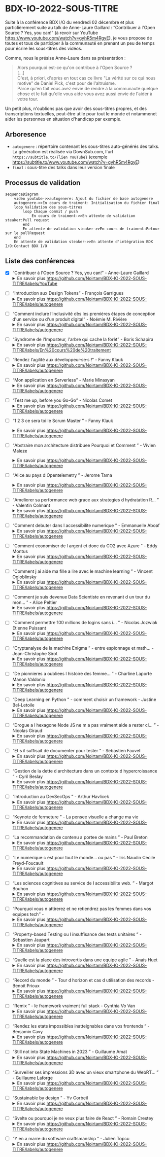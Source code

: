 # BDX-IO-2022-SOUS-TITRE

Suite à la conférence BDX I/O du vendredi 02 décembre et plus particlièrement suite au talk de Anne-Laure Gaillard : <q>Contribuer à l'Open Source ? Yes, you can!</q> (à revoir sur YouTube https://www.youtube.com/watch?v=gyhR5m4RgyE),
je vous propose de toutes et tous de participer à la communauté en prenant un peu de temps pour écrire les sous-titres des vidéos.

Comme, nous le présise Anne-Laure dans sa présentation :
<blockquote>
Alors pourquoi est-ce qu'on contribue à l'Open Source ? <br/>
[...]<br/>
C'est, à priori, d'après en tout cas ce livre "La vérité sur ce qui nous motive" de Daniel Pick, c'est pour de l'altruisme.<br/>
Parce qu'en fait vous avez envie de rendre à la communauté quelque chose et le fait qu'elle vous aide vous avez aussi envie de l'aider à votre tour.
</blockquote>

Un petit plus, n'oublions pas que avoir des sous-titres propres, et des transcriptions textuelles, peut-être utile pour tout le monde et notammenet aider les personnes 
en situation d'handicap par exemple.


## Arboresence
* `autogenere` : répertoire contenant les sous-titres auto-générés des talks. La génération est réalisée via DownSub.com, l'url `https://subtitle.to/{lien YouTube}` (exemple https://subtitle.to/www.youtube.com/watch?v=gyhR5m4RgyE)
* `final` : sous-titre des talks dans leur version finale

## Processus de validation

```mermaid
sequenceDiagram
    vidéo youtube->>autogenere: Ajout du fichier de base autogenere
    autogenere->>En cours de traiment: Initialisation du fichier final
    loop Validation des sous-titres
        loop Chaque commit / push
            En cours de traiment->>En attente de validation steaker:Pull request
        end
        En attente de validation steaker->>En cours de traiment:Retour sur le pullRequest
    end
    En attente de validation steaker->>En attente d'intégration BDX I/O:Contact BDX I/O
```

## Liste des conférences
* [x] <q>Contribuer à l'Open Source ? Yes, you can!</q> - Anne-Laure Gaillard <details><summary>En savoir plus https://github.com/Noirtam/BDX-IO-2022-SOUS-TITRE/labels/YouTube</summary>
  * Etat : https://github.com/Noirtam/BDX-IO-2022-SOUS-TITRE/labels/YouTube
  * Vidéo Youtube : https://www.youtube.com/watch?v=gyhR5m4RgyE
  * [Fichier sous-titre français ./final/contributer-open-source.srt](./final/contributer-open-source.srt)

</details>

* [ ] <q>Introduction aux Design Tokens</q> - François Garrigues <details><summary>En savoir plus https://github.com/Noirtam/BDX-IO-2022-SOUS-TITRE/labels/autogenere</summary>
  * Etat : https://github.com/Noirtam/BDX-IO-2022-SOUS-TITRE/labels/autogenere
  * Vidéo Youtube : https://www.youtube.com/watch?v=7BoFBcrXY1g
  * fichier autogéné : [autogenere/introduction-aux-design-tokens.srt](autogenere/introduction-aux-design-tokens.srt)
</details>

* [ ] <q>Comment inclure l’inclusivité dès les premières étapes de conception d'un service ou d'un produit digital</q> - Noémie M. Rivière<details><summary>En savoir plus https://github.com/Noirtam/BDX-IO-2022-SOUS-TITRE/labels/autogenere</summary>
  * Etat : https://github.com/Noirtam/BDX-IO-2022-SOUS-TITRE/labels/autogenere
  * Vidéo youtube : https://www.youtube.com/watch?v=KNlVkRs9a94
  * Fichier autogénéré : [./autogenere/comment-inclure-l-inclusitie-des-les-premieres-etates.srt](./autogenere/comment-inclure-l-inclusitie-des-les-premieres-etates.srt)
</details>

* [ ] <q>Syndrome de l'Imposteur, l'arbre qui cache la forêt</q> - Boris Schapira<details><summary>En savoir plus https://github.com/Noirtam/BDX-IO-2022-SOUS-TITRE/labels/En%20cours%20de%20traitement</summary>
  * Vidéo youtube : https://www.youtube.com/watch?v=vS2WKdWRNqo
  * Fichier autogénéré : [./autogenere/syndrome-de-l-imposteur-l-arbre-qui-cache-la-foret.srt](./autogenere/syndrome-de-l-imposteur-l-arbre-qui-cache-la-foret.srt)
</details>

* [ ] <q>Rendez l’agilité aux développeur·se·s !</q> - Fanny Klauk<details><summary>En savoir plus https://github.com/Noirtam/BDX-IO-2022-SOUS-TITRE/labels/autogenere</summary>
  * Etat : https://github.com/Noirtam/BDX-IO-2022-SOUS-TITRE/labels/autogenere
  * Vidéo youtube : https://www.youtube.com/watch?v=Ib2uoz2JTeY
  * Fichier autogénéré : [./autogenere/rendez-l-agilite-aux-developpeur·se·s.srt](./autogenere/rendez-l-agilite-aux-developpeur·se·s.srt)
</details>
  
* [ ] <q>Mon application en Serverless</q> - Marie Minasyan<details><summary>En savoir plus https://github.com/Noirtam/BDX-IO-2022-SOUS-TITRE/labels/autogenere</summary>
  * Etat : https://github.com/Noirtam/BDX-IO-2022-SOUS-TITRE/labels/autogenere
  * Vidéo youtube : https://www.youtube.com/watch?v=8kGkIlcaV0Q
  * Fichier autogénéré : [./autogenere/mon-application-en-serverless.srt](./autogenere/mon-application-en-serverless.srt)
</details>

* [ ] <q>Test me up, before you Go-Go</q> - Nicolas Comet<details><summary>En savoir plus https://github.com/Noirtam/BDX-IO-2022-SOUS-TITRE/labels/autogenere</summary>
  * Etat : https://github.com/Noirtam/BDX-IO-2022-SOUS-TITRE/labels/autogenere
  * Vidéo youtube : https://www.youtube.com/watch?v=8wguarCwSII
  * Fichier autogénéré : [./autogenere/test-me-up-before-you-Go-Go.srt](./autogenere/test-me-up-before-you-Go-Go.srt)
</details>

* [ ] <q>1 2 3 ce sera toi le Scrum Master </q> - Fanny Klauk<details><summary>En savoir plus https://github.com/Noirtam/BDX-IO-2022-SOUS-TITRE/labels/autogenere</summary>
  * Fichier autogénéré : [./autogenere/1_2_3_ce_sera_toi_le_Scrum_Master_-_Fanny_Klauk.fr-orig.srt](./autogenere/1_2_3_ce_sera_toi_le_Scrum_Master_-_Fanny_Klauk.fr-orig.srt)
  </details>

* [ ] <q>Abstraire mon architecture distribuee Pourquoi et Comment </q> - Vivien Maleze<details><summary>En savoir plus https://github.com/Noirtam/BDX-IO-2022-SOUS-TITRE/labels/autogenere</summary>
  * Fichier autogénéré : [./autogenere/Abstraire_mon_architecture_distribuee_Pourquoi_et_Comment_-_Vivien_Maleze.fr-orig.srt](./autogenere/Abstraire_mon_architecture_distribuee_Pourquoi_et_Comment_-_Vivien_Maleze.fr-orig.srt)
  </details>

* [ ] <q>Alice au pays d Opentelemetry </q> - Jerome Tama<details><summary>En savoir plus https://github.com/Noirtam/BDX-IO-2022-SOUS-TITRE/labels/autogenere</summary>
  * Fichier autogénéré : [./autogenere/Alice_au_pays_d_Opentelemetry_-_Jerome_Tama.fr-orig.srt](./autogenere/Alice_au_pays_d_Opentelemetry_-_Jerome_Tama.fr-orig.srt)
</details>

* [ ] <q>Ameliorer sa performance web grace aux strategies d hydratation R... </q> - Valentin Colmant<details><summary>En savoir plus https://github.com/Noirtam/BDX-IO-2022-SOUS-TITRE/labels/autogenere</summary>
  * Fichier autogénéré : [./autogenere/Ameliorer_sa_performance_web_grace_aux_strategies_d_hydratation_R..._-_Valentin_Colmant.fr-orig.srt](./autogenere/Ameliorer_sa_performance_web_grace_aux_strategies_d_hydratation_R..._-_Valentin_Colmant.fr-orig.srt)
</details>

* [ ] <q>Comment debuter dans l accessibilite numerique </q> - Emmanuelle Aboaf<details><summary>En savoir plus https://github.com/Noirtam/BDX-IO-2022-SOUS-TITRE/labels/autogenere</summary>
  * Fichier autogénéré : [./autogenere/Comment_debuter_dans_l_accessibilite_numerique_-_Emmanuelle_Aboaf.fr-orig.srt](./autogenere/Comment_debuter_dans_l_accessibilite_numerique_-_Emmanuelle_Aboaf.fr-orig.srt)
</details>

* [ ] <q>Comment economiser de l argent et donc du CO2 avec Azure </q> - Eddy Montus<details><summary>En savoir plus https://github.com/Noirtam/BDX-IO-2022-SOUS-TITRE/labels/autogenere</summary>
  * Fichier autogénéré : [./autogenere/Comment_economiser_de_l_argent_et_donc_du_CO2_avec_Azure_-_Eddy_Montus.fr-orig.srt](./autogenere/Comment_economiser_de_l_argent_et_donc_du_CO2_avec_Azure_-_Eddy_Montus.fr-orig.srt)
</details>

* [ ] <q>Comment j ai aide ma fille a lire avec le machine learning </q> - Vincent Ogloblinsky<details><summary>En savoir plus https://github.com/Noirtam/BDX-IO-2022-SOUS-TITRE/labels/autogenere</summary>
  * Fichier autogénéré : [./autogenere/Comment_j_ai_aide_ma_fille_a_lire_avec_le_machine_learning_-_Vincent_Ogloblinsky.fr-orig.srt](./autogenere/Comment_j_ai_aide_ma_fille_a_lire_avec_le_machine_learning_-_Vincent_Ogloblinsky.fr-orig.srt)
</details>

* [ ] <q>Comment je suis devenue Data Scientiste en revenant d un tour du mon... </q> - Alice Peltier<details><summary>En savoir plus https://github.com/Noirtam/BDX-IO-2022-SOUS-TITRE/labels/autogenere</summary>
  * Fichier autogénéré : [./autogenere/Comment_je_suis_devenue_Data_Scientiste_en_revenant_d_un_tour_du_mon..._-_Alice_Peltier.fr-orig.srt](./autogenere/Comment_je_suis_devenue_Data_Scientiste_en_revenant_d_un_tour_du_mon..._-_Alice_Peltier.fr-orig.srt)
</details>

* [ ] <q>Comment permettre 100 millions de logins sans i... </q> - Nicolas Jozwiak Etienne Puissant<details><summary>En savoir plus https://github.com/Noirtam/BDX-IO-2022-SOUS-TITRE/labels/autogenere</summary>
  * Fichier autogénéré : [./autogenere/Comment_permettre_100_millions_de_logins_sans_i..._-_Nicolas_Jozwiak_Etienne_Puissant.fr-orig.srt](./autogenere/Comment_permettre_100_millions_de_logins_sans_i..._-_Nicolas_Jozwiak_Etienne_Puissant.fr-orig.srt)
</details>

* [ ] <q>Cryptanalyse de la machine Enigma </q> - entre espionnage et math... - Jean-Christophe Sirot<details><summary>En savoir plus https://github.com/Noirtam/BDX-IO-2022-SOUS-TITRE/labels/autogenere</summary>
  * Fichier autogénéré : [./autogenere/Cryptanalyse_de_la_machine_Enigma_-_entre_espionnage_et_math..._-_Jean-Christophe_Sirot.fr-orig.srt](./autogenere/Cryptanalyse_de_la_machine_Enigma_-_entre_espionnage_et_math..._-_Jean-Christophe_Sirot.fr-orig.srt)
</details>

* [ ] <q>De pionnieres a oubliees l histoire des femme... </q> - Charline Laporte Manon Valdonio<details><summary>En savoir plus https://github.com/Noirtam/BDX-IO-2022-SOUS-TITRE/labels/autogenere</summary>
  * Fichier autogénéré : [./autogenere/De_pionnieres_a_oubliees_l_histoire_des_femme..._-_Charline_Laporte_Manon_Valdonio.fr-orig.srt](./autogenere/De_pionnieres_a_oubliees_l_histoire_des_femme..._-_Charline_Laporte_Manon_Valdonio.fr-orig.srt)
</details>

* [ ] <q>Deep Learning en Python </q> - comment choisir un framework - Justine Bel-Letoile<details><summary>En savoir plus https://github.com/Noirtam/BDX-IO-2022-SOUS-TITRE/labels/autogenere</summary>
  * Fichier autogénéré : [./autogenere/Deep_Learning_en_Python_-_comment_choisir_un_framework_-_Justine_Bel-Letoile.fr-orig.srt](./autogenere/Deep_Learning_en_Python_-_comment_choisir_un_framework_-_Justine_Bel-Letoile.fr-orig.srt)
</details>

* [ ] <q>Drogue a l hexagone Node JS ne m a pas vraiment aide a rester cl... </q> - Nicolas Giraud<details><summary>En savoir plus https://github.com/Noirtam/BDX-IO-2022-SOUS-TITRE/labels/autogenere</summary>
  * Fichier autogénéré : [./autogenere/Drogue_a_l_hexagone_Node_JS_ne_m_a_pas_vraiment_aide_a_rester_cl..._-_Nicolas_Giraud.fr-orig.srt](./autogenere/Drogue_a_l_hexagone_Node_JS_ne_m_a_pas_vraiment_aide_a_rester_cl..._-_Nicolas_Giraud.fr-orig.srt)
</details>

* [ ] <q>Et s il suffisait de documenter pour tester </q> - Sebastien Fauvel<details><summary>En savoir plus https://github.com/Noirtam/BDX-IO-2022-SOUS-TITRE/labels/autogenere</summary>
  * Fichier autogénéré : [./autogenere/Et_s_il_suffisait_de_documenter_pour_tester_-_Sebastien_Fauvel.fr-orig.srt](./autogenere/Et_s_il_suffisait_de_documenter_pour_tester_-_Sebastien_Fauvel.fr-orig.srt)
</details>

* [ ] <q>Gestion de la dette d architecture dans un contexte d hypercroissance </q> - Cyril Beslay<details><summary>En savoir plus https://github.com/Noirtam/BDX-IO-2022-SOUS-TITRE/labels/autogenere</summary>
  * Fichier autogénéré : [./autogenere/Gestion_de_la_dette_d_architecture_dans_un_contexte_d_hypercroissance_-_Cyril_Beslay.fr-orig.srt](./autogenere/Gestion_de_la_dette_d_architecture_dans_un_contexte_d_hypercroissance_-_Cyril_Beslay.fr-orig.srt)
</details>

* [ ] <q>Introduction au DevSecOps </q> - Arthur Havlicek<details><summary>En savoir plus https://github.com/Noirtam/BDX-IO-2022-SOUS-TITRE/labels/autogenere</summary>
  * Fichier autogénéré : [./autogenere/Introduction_au_DevSecOps_-_Arthur_Havlicek.fr-orig.srt](./autogenere/Introduction_au_DevSecOps_-_Arthur_Havlicek.fr-orig.srt)
</details>

* [ ] <q>Keynote de fermeture </q> - La pensee visuelle a change ma vie<details><summary>En savoir plus https://github.com/Noirtam/BDX-IO-2022-SOUS-TITRE/labels/autogenere</summary>
  * Fichier autogénéré : [./autogenere/Keynote_de_fermeture_-_La_pensee_visuelle_a_change_ma_vie.fr-orig.srt](./autogenere/Keynote_de_fermeture_-_La_pensee_visuelle_a_change_ma_vie.fr-orig.srt)
</details>

* [ ] <q>La recommandation de contenu a portee de mains </q> - Paul Breton<details><summary>En savoir plus https://github.com/Noirtam/BDX-IO-2022-SOUS-TITRE/labels/autogenere</summary>
  * Fichier autogénéré : [./autogenere/La_recommandation_de_contenu_a_portee_de_mains_-_Paul_Breton.fr-orig.srt](./autogenere/La_recommandation_de_contenu_a_portee_de_mains_-_Paul_Breton.fr-orig.srt)
</details>

* [ ] <q>Le numerique c est pour tout le monde... ou pas </q> - Iris Naudin Cecile Freyd-Foucault<details><summary>En savoir plus https://github.com/Noirtam/BDX-IO-2022-SOUS-TITRE/labels/autogenere</summary>
  * Fichier autogénéré : [./autogenere/Le_numerique_c_est_pour_tout_le_monde..._ou_pas_-_Iris_Naudin_Cecile_Freyd-Foucault.fr-orig.srt](./autogenere/Le_numerique_c_est_pour_tout_le_monde..._ou_pas_-_Iris_Naudin_Cecile_Freyd-Foucault.fr-orig.srt)
</details>

* [ ] <q>Les sciences cognitives au service de l accessibilite web. </q> - Margot Bouhon<details><summary>En savoir plus https://github.com/Noirtam/BDX-IO-2022-SOUS-TITRE/labels/autogenere</summary>
  * Fichier autogénéré : [./autogenere/Les_sciences_cognitives_au_service_de_l_accessibilite_web._-_Margot_Bouhon.fr-orig.srt](./autogenere/Les_sciences_cognitives_au_service_de_l_accessibilite_web._-_Margot_Bouhon.fr-orig.srt)
</details>

* [ ] <q>Pourquoi vous n attirerez et ne retiendrez pas les femmes dans vos equipes tech</q> - <details><summary>En savoir plus https://github.com/Noirtam/BDX-IO-2022-SOUS-TITRE/labels/autogenere</summary>
  * Fichier autogénéré : [./autogenere/Pourquoi_vous_n_attirerez_et_ne_retiendrez_pas_les_femmes_dans_vos_equipes_tech.fr-orig.srt](./autogenere/Pourquoi_vous_n_attirerez_et_ne_retiendrez_pas_les_femmes_dans_vos_equipes_tech.fr-orig.srt)
</details>

* [ ] <q>Property-based Testing ou l insuffisance des tests unitaires </q> - Sebastien Jaupart<details><summary>En savoir plus https://github.com/Noirtam/BDX-IO-2022-SOUS-TITRE/labels/autogenere</summary>
  * Fichier autogénéré : [./autogenere/Property-based_Testing_ou_l_insuffisance_des_tests_unitaires_-_Sebastien_Jaupart.fr-orig.srt](./autogenere/Property-based_Testing_ou_l_insuffisance_des_tests_unitaires_-_Sebastien_Jaupart.fr-orig.srt)
</details>

* [ ] <q>Quelle est la place des introvertis dans une equipe agile </q> - Anais Huet<details><summary>En savoir plus https://github.com/Noirtam/BDX-IO-2022-SOUS-TITRE/labels/autogenere</summary>
  * Fichier autogénéré : [./autogenere/Quelle_est_la_place_des_introvertis_dans_une_equipe_agile_-_Anais_Huet.fr-orig.srt](./autogenere/Quelle_est_la_place_des_introvertis_dans_une_equipe_agile_-_Anais_Huet.fr-orig.srt)
</details>

* [ ] <q>Record du monde </q> - Tour d horizon et cas d utilisation des records - Benoit Prioux<details><summary>En savoir plus https://github.com/Noirtam/BDX-IO-2022-SOUS-TITRE/labels/autogenere</summary>
  * Fichier autogénéré : [./autogenere/Record_du_monde_-_Tour_d_horizon_et_cas_d_utilisation_des_records_-_Benoit_Prioux.fr-orig.srt](./autogenere/Record_du_monde_-_Tour_d_horizon_et_cas_d_utilisation_des_records_-_Benoit_Prioux.fr-orig.srt)
</details>

* [ ] <q>Remix </q> - le framework vraiment full stack - Cynthia Vo Van<details><summary>En savoir plus https://github.com/Noirtam/BDX-IO-2022-SOUS-TITRE/labels/autogenere</summary>
  * Fichier autogénéré : [./autogenere/Remix_-_le_framework_vraiment_full_stack_-_Cynthia_Vo_Van.fr-orig.srt](./autogenere/Remix_-_le_framework_vraiment_full_stack_-_Cynthia_Vo_Van.fr-orig.srt)
</details>

* [ ] <q>Rendez les etats impossibles inatteignables dans vos frontends </q> - Benjamin Cavy<details><summary>En savoir plus https://github.com/Noirtam/BDX-IO-2022-SOUS-TITRE/labels/autogenere</summary>
  * Fichier autogénéré : [./autogenere/Rendez_les_etats_impossibles_inatteignables_dans_vos_frontends_-_Benjamin_Cavy.fr-orig.srt](./autogenere/Rendez_les_etats_impossibles_inatteignables_dans_vos_frontends_-_Benjamin_Cavy.fr-orig.srt)
</details>

* [ ] <q>Still not into State Machines in 2023 </q> - Guillaume Amat<details><summary>En savoir plus https://github.com/Noirtam/BDX-IO-2022-SOUS-TITRE/labels/autogenere</summary>
  * Fichier autogénéré : [./autogenere/Still_not_into_State_Machines_in_2023_-_Guillaume_Amat.fr-orig.srt](./autogenere/Still_not_into_State_Machines_in_2023_-_Guillaume_Amat.fr-orig.srt)
</details>

* [ ] <q>Surveiller ses impressions 3D avec un vieux smartphone du WebRT... </q> - Guillaume Laforge<details><summary>En savoir plus https://github.com/Noirtam/BDX-IO-2022-SOUS-TITRE/labels/autogenere</summary>
  * Fichier autogénéré : [./autogenere/Surveiller_ses_impressions_3D_avec_un_vieux_smartphone_du_WebRT..._-_Guillaume_Laforge.fr-orig.srt](./autogenere/Surveiller_ses_impressions_3D_avec_un_vieux_smartphone_du_WebRT..._-_Guillaume_Laforge.fr-orig.srt)
</details>

* [ ] <q>Sustainable by design </q> - Yv Corbeil<details><summary>En savoir plus https://github.com/Noirtam/BDX-IO-2022-SOUS-TITRE/labels/autogenere</summary>
  * Fichier autogénéré : [./autogenere/Sustainable_by_design_-_Yv_Corbeil.fr-orig.srt](./autogenere/Sustainable_by_design_-_Yv_Corbeil.fr-orig.srt)
</details>

* [ ] <q>Svelte ou pourquoi je ne veux plus faire de React </q> - Romain Crestey<details><summary>En savoir plus https://github.com/Noirtam/BDX-IO-2022-SOUS-TITRE/labels/autogenere</summary>
  * Fichier autogénéré : [./autogenere/Svelte_ou_pourquoi_je_ne_veux_plus_faire_de_React_-_Romain_Crestey.fr-orig.srt](./autogenere/Svelte_ou_pourquoi_je_ne_veux_plus_faire_de_React_-_Romain_Crestey.fr-orig.srt)
</details>

* [ ] <q>Y en a marre du software craftsmanship </q> - Julien Topcu<details><summary>En savoir plus https://github.com/Noirtam/BDX-IO-2022-SOUS-TITRE/labels/autogenere</summary>
  * Fichier autogénéré : [./autogenere/Y_en_a_marre_du_software_craftsmanship_-_Julien_Topcu.fr-orig.srt](./autogenere/Y_en_a_marre_du_software_craftsmanship_-_Julien_Topcu.fr-orig.srt)
</details>
